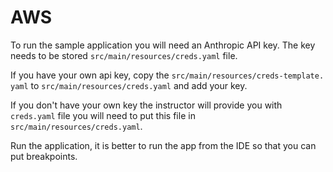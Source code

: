 # AWS

To run the sample application you will need an Anthropic API key. The key
needs to be stored `src/main/resources/creds.yaml` file.

If you have your own api key, copy the `src/main/resources/creds-template.
yaml` to `src/main/resources/creds.yaml` and add your key.

If you don't have your own key the instructor will provide you with `creds.yaml`
file you will need to put this file in `src/main/resources/creds.yaml`.

Run the application, it is better to run the app from the IDE so that you can
put breakpoints.


